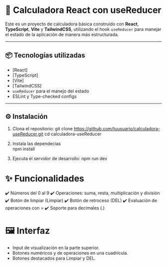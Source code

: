 # 🧮 Calculadora React con useReducer

Este es un proyecto de calculadora básica construido con **React**, **TypeScript**, **Vite** y **TailwindCSS**, utilizando el hook `useReducer` para manejar el estado de la aplicación de manera más estructurada.

---

## 📦 Tecnologías utilizadas

- [React]
- [TypeScript]
- [Vite]
- [TailwindCSS]
- `useReducer` para el manejo del estado
- ESLint y Type-checked configs

---

## ⚙️ Instalación

1. Clona el repositorio:
   git clone https://github.com/tuusuario/calculadora-useReducer.git
   cd calculadora-useReducer

2. Instala las dependecias   
    npm install

3. Ejecuta el servidor de desarrollo:
    npm run dev

# ✨ Funcionalidades
✔️ Números del 0 al 9
✔️ Operaciones: suma, resta, multiplicación y división
✔️ Botón de limpiar (Limpiar)
✔️ Botón de retroceso (DEL)
✔️ Evaluación de operaciones con =
✔️ Soporte para decimales (.)

# 🖼️ Interfaz
- Input de visualización en la parte superior.
- Botones numéricos y de operaciones en una cuadrícula.
- Botones destacados para Limpiar y DEL.